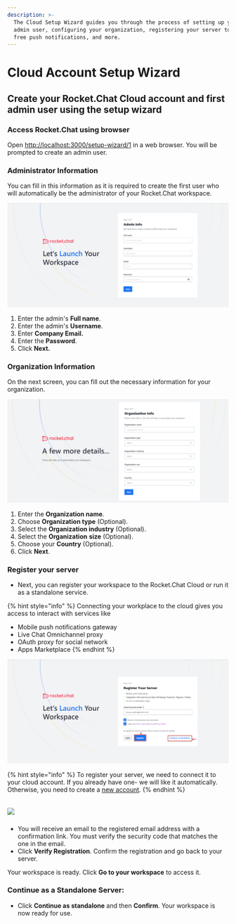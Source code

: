 ```yaml
---
description: >-
  The Cloud Setup Wizard guides you through the process of setting up your first
  admin user, configuring your organization, registering your server to receive
  free push notifications, and more.
---
```


# Cloud Account Setup Wizard

## Create your Rocket.Chat Cloud account and first admin user using the setup wizard

### Access Rocket.Chat using browser

Open [http://localhost:3000/setup-wizard/1](http://localhost:3000/setup-wizard/1) in a web browser. You will be prompted to create an admin user.

### Administrator Information

You can fill in this information as it is required to create the first user who will automatically be the administrator of your Rocket.Chat workspace.

![Admin Information](../../.gitbook/assets/admininfo.png)

1. Enter the admin's **Full name**.
2. Enter the admin's **Username**.
3. Enter **Company Email.**
4. Enter the **Password**.
5. Click **Next.**

### Organization Information

On the next screen, you can fill out the necessary information for your organization.

![Organization Information](<../../.gitbook/assets/org info.png>)

1. Enter the **Organization name**.
2. Choose **Organization type** (Optional).
3. Select the **Organization industry** (Optional).
4. Select the **Organization** **size** (Optional).
5. Choose your **Country** (Optional).
6. Click **Next**.

### Register your server

* Next, you can register your workspace to the Rocket.Chat Cloud or run it as a standalone service.

{% hint style="info" %}
Connecting your workplace to the cloud gives you access to interact with services like

* Mobile push notifications gateway
* Live Chat Omnichannel proxy
* OAuth proxy for social network
* Apps Marketplace
{% endhint %}

![Server Registration](<../../.gitbook/assets/register server.png>)

{% hint style="info" %}
To register your server, we need to connect it to your cloud account. If you already have one- we will like it automatically. Otherwise, you need to create a [new account](https://docs.rocket.chat/rocket.chat-saas/cloud-account/create-new-cloud-account).
{% endhint %}

## ![](../../.gitbook/assets/2022-01-28\_01-53-56.png)

* You will receive an email to the registered email address with a confirmation link. You must verify the security code that matches the one in the email.
* Click **Verify Registration**. Confirm the registration and go back to your server.

Your workspace is ready. Click **Go to your workspace** to access it.

### Continue as a Standalone Server:

* Click **Continue as standalone** and then **Confirm**. Your workspace is now ready for use.
